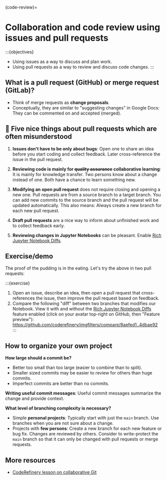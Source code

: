 (code-review)=

# Collaboration and code review using issues and pull requests

:::{objectives}
- Using issues as a way to discuss and plan work.
- Using pull requests as a way to review and discuss code changes.
:::


## What is a pull request (GitHub) or merge request (GitLab)?

- Think of merge requests as **change proposals**.
- Conceptually, they are similar to "suggesting changes" in Google Docs:
  They can be commented on and accepted (merged).


## &#127803; Five nice things about pull requests which are often misunderstood

1) **Issues don't have to be only about bugs**: Open one to share an idea
before you start coding and collect feedback. Later cross-reference the issue
in the pull request.

2) **Reviewing code is mainly for <strike>quality assurance</strike>
collaborative learning**: It is mainly for knowledge transfer. Two persons
know about a change instead of one. Both have a chance to learn something
new.

3) **Modifying an open pull request** does not require closing and opening a
new one. Pull requests are from a source branch to a target branch. You can
add new commits to the source branch and the pull request will be updated
automatically. This also means: Always create a new branch for each new pull
request.

4) **Draft pull requests** are a nice way to inform about unfinished work and
to collect feedback early.

5) **Reviewing changes in Jupyter Notebooks** can be pleasant. Enable
  [Rich Jupyter Notebook Diffs](https://github.blog/changelog/2023-03-01-feature-preview-rich-jupyter-notebook-diffs/).


## Exercise/demo

The proof of the pudding is in the eating. Let's try the above
in two pull requests:

:::{exercise}
1) Open an issue, describe an idea, then open a pull request that
cross-references the issue, then improve the pull request based on feedback.
2) Compare the following "diff" between two branches that modifies our
Notebook. View it with and without the [Rich Jupyter Notebook
Diffs](https://github.blog/changelog/2023-03-01-feature-preview-rich-jupyter-notebook-diffs/)
feature enabled (click on your avatar top-right on GitHub, then "Feature
preview"): <https://github.com/coderefinery/imgfilters/compare/8aefed1..4dbae92>
:::


## How to organize your own project

**How large should a commit be?**
- Better too small than too large (easier to combine than to split).
- Smaller sized commits may be easier to review for others than huge commits.
- Imperfect commits are better than no commits.

**Writing useful commit messages**:
  Useful commit messages summarize the change and provide context.

**What level of branching complexity is necessary?**
- Simple **personal projects**: Typically start with just the `main` branch.
  Use branches when you are not sure about a change.
- Projects with **few persons**: Create a new branch for each new feature or
  bug fix. Changes are reviewed by others. Consider to write-protect the
  `main` branch so that it can only be changed
  with pull requests or merge requests.


## More resources

- [CodeRefinery lesson on collaborative Git](https://coderefinery.github.io/git-collaborative/)
